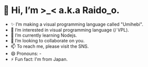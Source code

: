 # 👋 Hi, I’m >_< a.k.a Raido_o.

- ✨ I’m making a visual programming language called "Umihebi". 
- 👀 I’m interested in visual programming language (/ VPL).
- 🌱 I’m currently learning Nodejs.
- 💞️ I’m looking to collaborate on you.
- 📫 To reach me, please visit the SNS.
- 😄 Pronouns: -
- ⚡ Fun fact: I'm from Japan.

<!---
Raido-o/Raido-o is a ✨ special ✨ repository because its `README.md` (this file) appears on your GitHub profile.
You can click the Preview link to take a look at your changes.
--->
